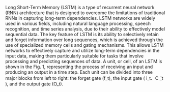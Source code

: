 Long Short-Term Memory (LSTM) is a type of recurrent neural network (RNN) architecture that is designed to overcome the limitations of traditional RNNs in capturing long-term dependencies. LSTM networks are widely used in various fields, including natural language processing, speech recognition, and time series analysis, due to their ability to effectively model sequential data. The key feature of LSTM is its ability to selectively retain and forget information over long sequences, which is achieved through the use of specialized memory cells and gating mechanisms. This allows LSTM networks to effectively capture and utilize long-term dependencies in the input data, making them particularly suitable for tasks that involve processing and predicting sequences of data.
A unit, or cell, of an LSTM is shown in the Fig. 1, representing the process of receiving an input and producing an output in a time step. Each unit can be divided into three major blocks from left to right: the forget gate (f_t), the input gate ( i_t、C ̃_t ), and the output gate (O_t).



